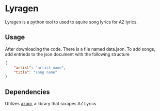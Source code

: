 # Lyragen

Lyragen is a python tool to used to aquire song lyrics for AZ lyrics.

## Usage

After downloading the code. There is a file named data.json. To add songs, add entrieds to the json document with the following structure

```json
{
    "artist": "artist name",
    "title": "song name"
}
```

## Dependencies

Utilizes [azapi](https://github.com/elmoiv/azapi), a library that scrapes AZ Lyrics

